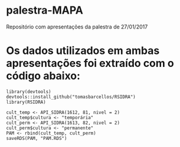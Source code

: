 # palestra-MAPA
Repositório com apresentações da palestra de 27/01/2017

# Os dados utilizados em ambas apresentações foi extraído com o código abaixo:

```
library(devtools)
devtools::install_github("tomasbarcellos/RSIDRA")
library(RSIDRA)

cult_temp <- API_SIDRA(1612, 81, nivel = 2)
cult_temp$cultura <- "temporária"
cult_perm <- API_SIDRA(1613, 82, nivel = 2)
cult_perm$cultura <- "permanente"
PAM <- rbind(cult_temp, cult_perm)
saveRDS(PAM, "PAM.RDS")
```
